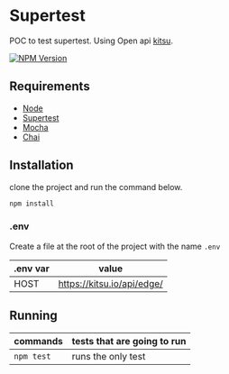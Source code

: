 # Supertest

POC to test supertest. Using Open api [kitsu].

[![NPM Version][npm-image]][npm-url]

## Requirements

- [Node]
- [Supertest]
- [Mocha]
- [Chai]

## Installation

clone the project and run the command below.

```sh
npm install
```

### .env

Create a file at the root of the project with the name `.env`

| .env var | value                      |
| -------- | -------------------------- |
| HOST     | https://kitsu.io/api/edge/ |

## Running

| commands   | tests that are going to run |
| ---------- | --------------------------- |
| `npm test` | runs the only test          |

[npm-image]: https://img.shields.io/npm/v/datadog-metrics.svg?style=flat-square
[npm-url]: https://npmjs.org/package/datadog-metrics
[prettier]: https://prettier.io/
[eslint]: https://eslint.org/
[node]: https://nodejs.org/en/download
[kitsu]: https://kitsu.docs.apiary.io/
[chai]: https://www.chaijs.com/
[mocha]: https://mochajs.org/
[supertest]: https://www.npmjs.com/package/supertest
